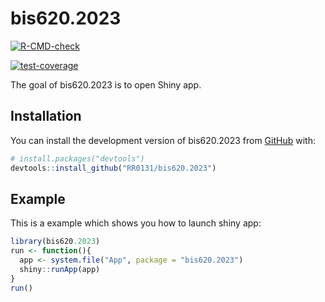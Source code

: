 
<!-- README.md is generated from README.Rmd. Please edit that file -->

# bis620.2023

<!-- badges: start -->

[![R-CMD-check](https://github.com/RR0131/bis620.2023/actions/workflows/R-CMD-check.yaml/badge.svg)](https://github.com/RR0131/bis620.2023/actions/workflows/R-CMD-check.yaml)
<!-- badges: end -->

<!-- badges: start -->

[![test-coverage](https://github.com/RR0131/bis620.2023/actions/workflows/test-coverage.yaml/badge.svg)](https://github.com/RR0131/bis620.2023/actions/workflows/test-coverage.yaml)
<!-- badges: end -->

The goal of bis620.2023 is to open Shiny app.

## Installation

You can install the development version of bis620.2023 from
[GitHub](https://github.com/) with:

``` r
# install.packages("devtools")
devtools::install_github("RR0131/bis620.2023")
```

## Example

This is a example which shows you how to launch shiny app:

``` r
library(bis620.2023)
run <- function(){
  app <- system.file("App", package = "bis620.2023")
  shiny::runApp(app)
}
run()
```
